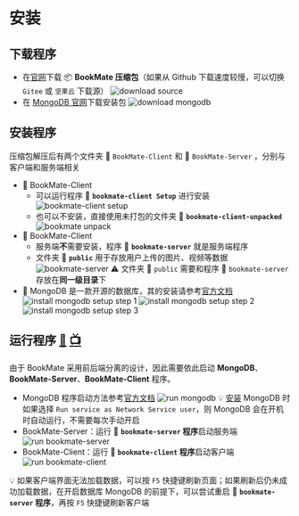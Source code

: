 # 安装

## 下载程序
* 在[官网](#)下载 :package: **BookMate 压缩包**（如果从 Github 下载速度较慢，可以切换 `Gitee` 或 `坚果云` 下载源）
![download source](/images/screenshots/download_source.png)
* 在 [MongoDB 官网](https://www.mongodb.com/try/download/community)下载安装包
![download mongodb](/images/screenshots/download_mongodb.png)


## 安装程序
压缩包解压后有两个文件夹 :file_folder: `BookMate-Client` 和 :file_folder: `BookMate-Server` ，分别与客户端和服务端相关
* :file_folder: BookMate-Client
    * 可以运行程序 :floppy_disk: **`bookmate-client Setup`** 进行安装
    ![bookmate-client setup](/images/screenshots/install_bookmate_client.png)
    * 也可以不安装，直接使用未打包的文件夹 :file_folder: **`bookmate-client-unpacked`**
    ![bookmate unpack](/images/screenshots/unpack_bookmate_client.png)
* :file_folder: BookMate-Client
    * 服务端**不**需要安装，程序 :floppy_disk: **`bookmate-server`** 就是服务端程序
    * 文件夹 :file_folder: **`public`** 用于存放用户上传的图片、视频等数据
    ![bookmate-server](/images/screenshots/bookmate_server.png)
    :warning: 文件夹 :file_folder: `public` 需要和程序 :floppy_disk: `bookmate-server` 存放在**同一级目录**下
* :floppy_disk: MongoDB 是一款开源的数据库，其的安装请参考[官方文档](https://docs.mongodb.com/guides/server/install/)
    ![install mongodb setup step 1](/images/screenshots/install_mongodb_1.png)
    ![install mongodb setup step 2](/images/screenshots/install_mongodb_2.png)
    ![install mongodb setup step 3](/images/screenshots/install_mongodb_3.png)

## 运行程序 [:movie_camera:](https://user-images.githubusercontent.com/40909550/120360732-aa257380-c33b-11eb-9e44-81bf8854c167.mp4) [:tv:](https://www.bilibili.com/video/BV1sv411V7tE)
由于 BookMate 采用前后端分离的设计，因此需要依此启动 **MongoDB**、**BookMate-Server**、**BookMate-Client** 程序。

* MongoDB 程序启动方法参考[官方文档](https://docs.mongodb.com/guides/server/install/#run-mongodb)
    ![run mongodb](/images/screenshots/run_mongodb.png)
    :bulb: [安装](#安装程序) MongoDB 时如果选择 `Run service as Network Service user`，则 MongoDB 会在开机时自动运行，不需要每次手动开启
* BookMate-Server：运行 :floppy_disk: **`bookmate-server` 程序**启动服务端
    ![run bookmate-server](/images/screenshots/run_bookmate_server.png)
* BookMate-Client：运行 :floppy_disk: **`bookmate-client` 程序**启动客户端
    ![run bookmate-client](/images/screenshots/run_bookmate_client.png)

:bulb: 如果客户端界面无法加载数据，可以按 `F5` 快捷键刷新页面；如果刷新后仍未成功加载数据，在开启数据库 MongoDB 的前提下，可以尝试重启 :floppy_disk: **`bookmate-server` 程序**，再按 `F5` 快捷键刷新客户端